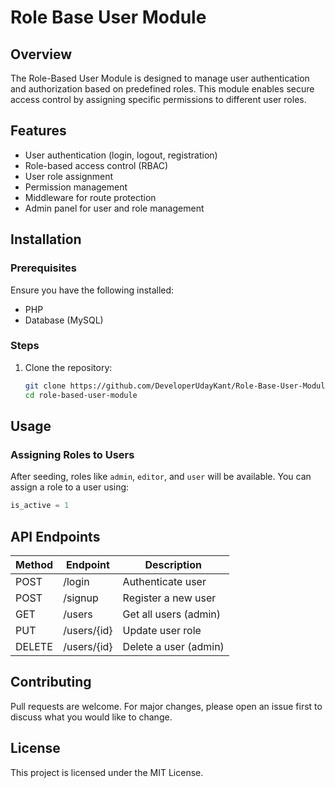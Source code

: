# Role Base User Module

## Overview
The Role-Based User Module is designed to manage user authentication and authorization based on predefined roles. This module enables secure access control by assigning specific permissions to different user roles.

## Features
- User authentication (login, logout, registration)
- Role-based access control (RBAC)
- User role assignment
- Permission management
- Middleware for route protection
- Admin panel for user and role management

## Installation

### Prerequisites
Ensure you have the following installed:
- PHP 
- Database (MySQL)

### Steps
1. Clone the repository:
   ```sh
   git clone https://github.com/DeveloperUdayKant/Role-Base-User-Module.git
   cd role-based-user-module
   ```

## Usage
### Assigning Roles to Users
After seeding, roles like `admin`, `editor`, and `user` will be available. You can assign a role to a user using:
```php
is_active = 1
```


## API Endpoints
| Method | Endpoint       | Description             |
|--------|----------------|-------------------------|
| POST   | /login         | Authenticate user       |
| POST   | /signup        | Register a new user     |
| GET    | /users         | Get all users (admin)   |
| PUT    | /users/{id}    | Update user role        |
| DELETE | /users/{id}    | Delete a user (admin)   |

## Contributing
Pull requests are welcome. For major changes, please open an issue first to discuss what you would like to change.

## License
This project is licensed under the MIT License.

